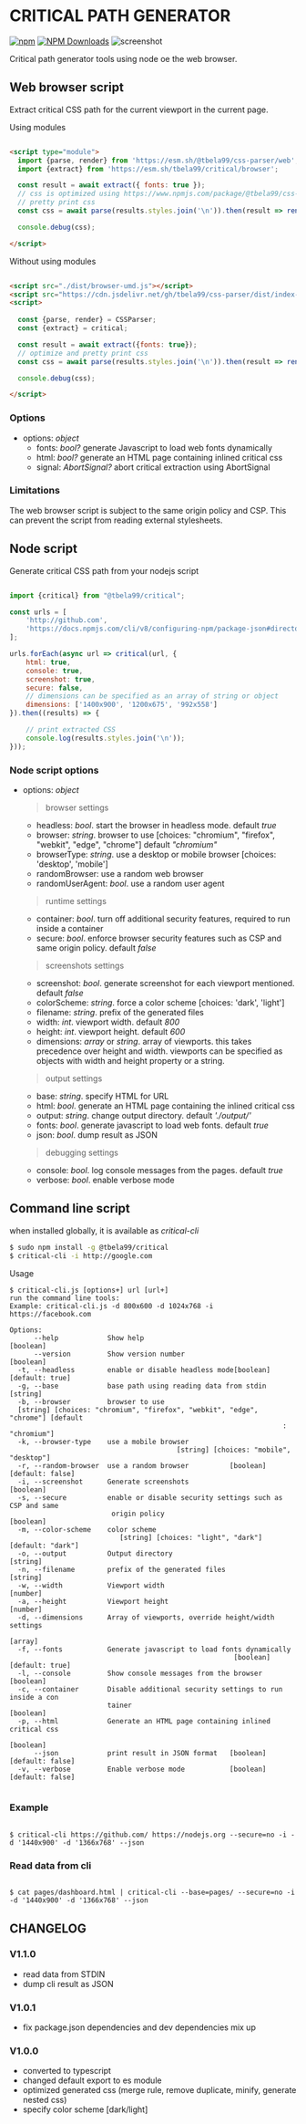 # CRITICAL PATH GENERATOR
[![npm](https://img.shields.io/badge/dynamic/json?url=https%3A%2F%2Fraw.githubusercontent.com%2Ftbela99%2Fcritical%2Fmaster%2Fpackage.json&query=version&logo=npm&label=npm&link=https%3A%2F%2Fwww.npmjs.com%2Fpackage%2F%40tbela99%2Fcritical)](https://www.npmjs.com/package/@tbela99/critical) [![NPM Downloads](https://img.shields.io/npm/dm/%40tbela99%2Fcritical)](https://www.npmjs.com/package/@tbela99/critical)
![screenshot](https://raw.githubusercontent.com/tbela99/critical/master/screenshot.png)

Critical path generator tools using node oe the web browser.

## Web browser script

Extract critical CSS path for the current viewport in the current page.

Using modules
```html

<script type="module">
  import {parse, render} from 'https://esm.sh/@tbela99/css-parser/web';
  import {extract} from 'https://esm.sh/tbela99/critical/browser';

  const result = await extract({ fonts: true });
  // css is optimized using https://www.npmjs.com/package/@tbela99/css-parser
  // pretty print css
  const css = await parse(results.styles.join('\n')).then(result => render(result.ast, {minify: false}).code);

  console.debug(css);

</script>
```

Without using modules
```html

<script src="./dist/browser-umd.js"></script>
<script src="https://cdn.jsdelivr.net/gh/tbela99/css-parser/dist/index-umd-web.js"></script>
<script>
  
  const {parse, render} = CSSParser;
  const {extract} = critical;

  const result = await extract({fonts: true});
  // optimize and pretty print css
  const css = await parse(results.styles.join('\n')).then(result => render(result.ast, {minify: false}).code);

  console.debug(css);

</script>
```

### Options

- options: _object_
    - fonts: _bool?_ generate Javascript to load web fonts dynamically
    - html: _bool?_ generate an HTML page containing inlined critical css
    - signal: _AbortSignal?_ abort critical extraction using AbortSignal

### Limitations

The web browser script is subject to the same origin policy and CSP.
This can prevent the script from reading external stylesheets.

## Node script

Generate critical CSS path from your nodejs script

```javascript

import {critical} from "@tbela99/critical";

const urls = [
    'http://github.com',
    'https://docs.npmjs.com/cli/v8/configuring-npm/package-json#directories'
];

urls.forEach(async url => critical(url, {
    html: true,
    console: true,
    screenshot: true,
    secure: false,
    // dimensions can be specified as an array of string or object
    dimensions: ['1400x900', '1200x675', '992x558']
}).then((results) => {

    // print extracted CSS
    console.log(results.styles.join('\n'));
}));

```

### Node script options

- options: _object_
  > browser settings
    - headless: _bool_. start the browser in headless mode. default _true_
    - browser: _string_. browser to use [choices: "chromium", "firefox", "webkit", "edge", "chrome"]
      default _"chromium"_
    - browserType: _string_. use a desktop or mobile browser [choices: 'desktop', 'mobile']
    - randomBrowser: use a random web browser
    - randomUserAgent: _bool_. use a random user agent
  > runtime settings
    - container: _bool_. turn off additional security features, required to run inside a container
    - secure: _bool_. enforce browser security features such as CSP and same origin policy. default _false_
  > screenshots settings
    - screenshot: _bool_. generate screenshot for each viewport mentioned. default _false_
    - colorScheme: _string_. force a color scheme [choices: 'dark', 'light']
    - filename: _string_. prefix of the generated files
    - width: _int_. viewport width. default _800_
    - height: _int_. viewport height. default _600_
    - dimensions: _array_ or _string_. array of viewports. this takes precedence over height and width. viewports can be
      specified as objects with width and height property or a string.
  > output settings    
    - base: _string_. specify HTML <base> for URL
    - html: _bool_. generate an HTML page containing the inlined critical css
    - output: _string_. change output directory. default _'./output/'_
    - fonts: _bool_. generate javascript to load web fonts. default _true_
    - json: _bool_. dump result as JSON
  > debugging settings
    - console: _bool_. log console messages from the pages. default _true_
    - verbose: _bool_. enable verbose mode

## Command line script

when installed globally, it is available as _critical-cli_

```bash
$ sudo npm install -g @tbela99/critical
$ critical-cli -i http://google.com
```

Usage

```shell
$ critical-cli.js [options+] url [url+]
run the command line tools:
Example: critical-cli.js -d 800x600 -d 1024x768 -i https://facebook.com

Options:
      --help            Show help                                      [boolean]
      --version         Show version number                            [boolean]
  -t, --headless        enable or disable headless mode[boolean] [default: true]
  -g, --base            base path using reading data from stdin         [string]
  -b, --browser         browser to use
  [string] [choices: "chromium", "firefox", "webkit", "edge", "chrome"] [default
                                                                   : "chromium"]
  -k, --browser-type    use a mobile browser
                                         [string] [choices: "mobile", "desktop"]
  -r, --random-browser  use a random browser          [boolean] [default: false]
  -i, --screenshot      Generate screenshots                           [boolean]
  -s, --secure          enable or disable security settings such as CSP and same
                         origin policy                                 [boolean]
  -m, --color-scheme    color scheme
                           [string] [choices: "light", "dark"] [default: "dark"]
  -o, --output          Output directory                                [string]
  -n, --filename        prefix of the generated files                   [string]
  -w, --width           Viewport width                                  [number]
  -a, --height          Viewport height                                 [number]
  -d, --dimensions      Array of viewports, override height/width settings
                                                                         [array]
  -f, --fonts           Generate javascript to load fonts dynamically
                                                       [boolean] [default: true]
  -l, --console         Show console messages from the browser         [boolean]
  -c, --container       Disable additional security settings to run inside a con
                        tainer                                         [boolean]
  -p, --html            Generate an HTML page containing inlined critical css
                                                                       [boolean]
      --json            print result in JSON format   [boolean] [default: false]
  -v, --verbose         Enable verbose mode           [boolean] [default: false]


```

### Example

```shell

$ critical-cli https://github.com/ https://nodejs.org --secure=no -i -d '1440x900' -d '1366x768' --json
```

### Read data from cli

```shell

$ cat pages/dashboard.html | critical-cli --base=pages/ --secure=no -i -d '1440x900' -d '1366x768' --json
```

## CHANGELOG

### V1.1.0

- read data from STDIN
- dump cli result as JSON

### V1.0.1

- fix package.json dependencies and dev dependencies mix up

### V1.0.0

- converted to typescript
- changed default export to es module
- optimized generated css (merge rule, remove duplicate, minify, generate nested css)
- specify color scheme [dark/light]


